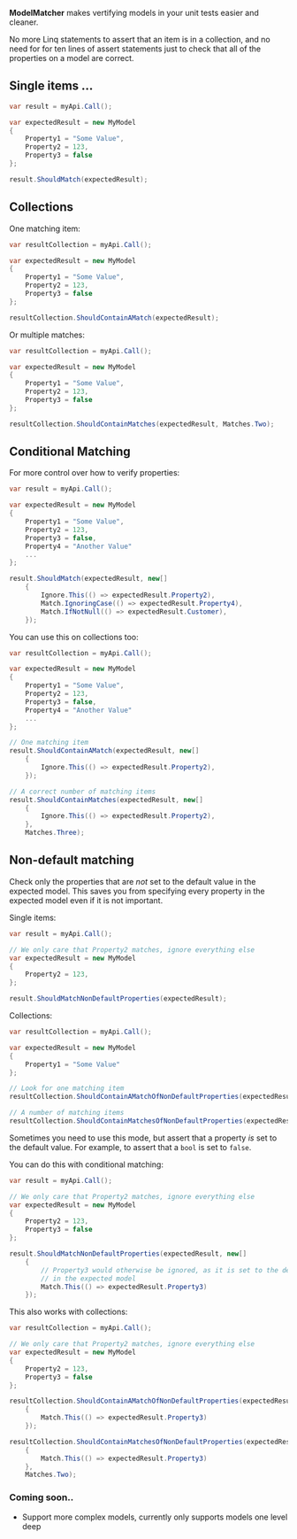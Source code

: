 **ModelMatcher** makes vertifying models in your unit tests easier and cleaner. 

No more Linq statements to assert that an item is in a collection, and no need for for ten lines of assert statements just to check that all of the properties on a model are correct.

## Single items ...

```csharp
var result = myApi.Call();

var expectedResult = new MyModel
{
    Property1 = "Some Value",
    Property2 = 123,
    Property3 = false
};

result.ShouldMatch(expectedResult);
```

## Collections

One matching item:

```csharp
var resultCollection = myApi.Call();

var expectedResult = new MyModel
{
    Property1 = "Some Value",
    Property2 = 123,
    Property3 = false
};

resultCollection.ShouldContainAMatch(expectedResult);
```

Or multiple matches:

```csharp
var resultCollection = myApi.Call();

var expectedResult = new MyModel
{
    Property1 = "Some Value",
    Property2 = 123,
    Property3 = false
};

resultCollection.ShouldContainMatches(expectedResult, Matches.Two);
```

## Conditional Matching

For more control over how to verify properties:

```csharp
var result = myApi.Call();

var expectedResult = new MyModel
{
    Property1 = "Some Value",
    Property2 = 123,
    Property3 = false,
    Property4 = "Another Value"
    ...
};

result.ShouldMatch(expectedResult, new[]
	{
		Ignore.This(() => expectedResult.Property2),
		Match.IgnoringCase(() => expectedResult.Property4),
		Match.IfNotNull(() => expectedResult.Customer),
	});
```

You can use this on collections too:

```csharp
var resultCollection = myApi.Call();

var expectedResult = new MyModel
{
    Property1 = "Some Value",
    Property2 = 123,
    Property3 = false,
    Property4 = "Another Value"
    ...
};

// One matching item
result.ShouldContainAMatch(expectedResult, new[]
	{
		Ignore.This(() => expectedResult.Property2),
	});

// A correct number of matching items
result.ShouldContainMatches(expectedResult, new[]
	{
		Ignore.This(() => expectedResult.Property2),
	}, 
	Matches.Three);
```

## Non-default matching

Check only the properties that are *not* set to the default value in the expected model. This saves you from specifying every property in the expected model even if it is not important.

Single items:

```csharp
var result = myApi.Call();

// We only care that Property2 matches, ignore everything else
var expectedResult = new MyModel
{
    Property2 = 123,
};

result.ShouldMatchNonDefaultProperties(expectedResult);
```

Collections:

```csharp
var resultCollection = myApi.Call();

var expectedResult = new MyModel
{
    Property1 = "Some Value"
};

// Look for one matching item
resultCollection.ShouldContainAMatchOfNonDefaultProperties(expectedResult);

// A number of matching items
resultCollection.ShouldContainMatchesOfNonDefaultProperties(expectedResult, Matches.Three);
```


Sometimes you need to use this mode, but assert that a property *is* set to the default value. 
For example, to assert that a ``bool`` is set to ``false``.

You can do this with conditional matching:

```csharp
var result = myApi.Call();

// We only care that Property2 matches, ignore everything else
var expectedResult = new MyModel
{
    Property2 = 123,
    Property3 = false
};

result.ShouldMatchNonDefaultProperties(expectedResult, new[]
	{
		// Property3 would otherwise be ignored, as it is set to the default value
		// in the expected model
		Match.This(() => expectedResult.Property3)
	});
```

This also works with collections:

```csharp
var resultCollection = myApi.Call();

// We only care that Property2 matches, ignore everything else
var expectedResult = new MyModel
{
    Property2 = 123,
    Property3 = false
};

resultCollection.ShouldContainAMatchOfNonDefaultProperties(expectedResult, new[]
	{
		Match.This(() => expectedResult.Property3)
	});

resultCollection.ShouldContainMatchesOfNonDefaultProperties(expectedResult, new[]
	{
		Match.This(() => expectedResult.Property3)
	},
	Matches.Two);
```


### Coming soon..

- Support more complex models, currently only supports models one level deep
